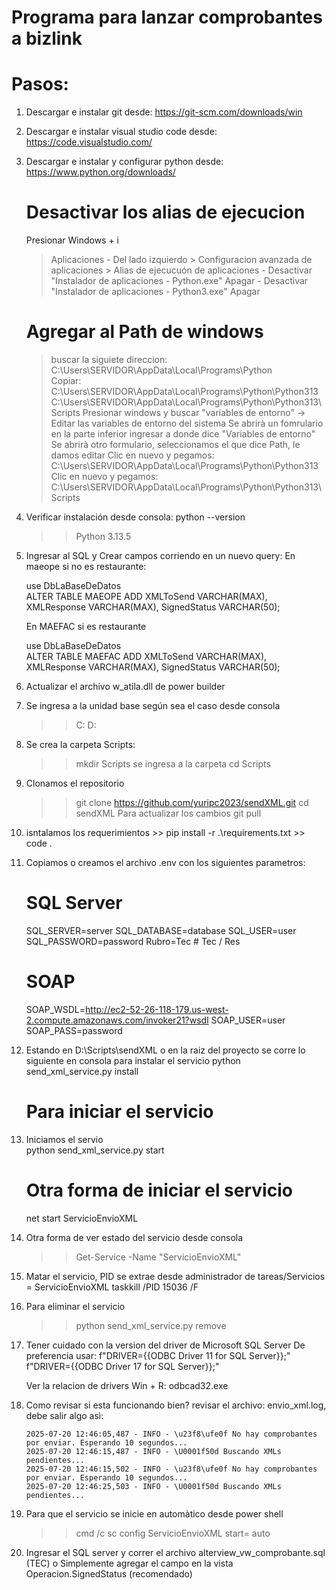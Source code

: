 # Programa para lanzar comprobantes a bizlink
# Pasos:
1.  Descargar e instalar git desde: https://git-scm.com/downloads/win
2.  Descargar e instalar visual studio code desde: https://code.visualstudio.com/
3.  Descargar e instalar y configurar python desde: https://www.python.org/downloads/
    # Desactivar los alias de ejecucion
    Presionar Windows + i
    > Aplicaciones - Del lado izquierdo
        > Configuracion avanzada de aplicaciones
            > Alias de ejecucuón de aplicaciones
                - Desactivar "Instalador de aplicaciones - Python.exe" Apagar
                - Desactivar "Instalador de aplicaciones - Python3.exe" Apagar
    # Agregar al Path de windows
    > buscar la siguiete direccion: C:\Users\SERVIDOR\AppData\Local\Programs\Python\
        Copiar:
        C:\Users\SERVIDOR\AppData\Local\Programs\Python\Python313
        C:\Users\SERVIDOR\AppData\Local\Programs\Python\Python313\Scripts
    > Presionar windows y buscar "variables de entorno" -> Editar las variables de entorno del sistema
        Se abrirà un fomrulario en la parte inferior ingresar a donde dice "Variables de entorno"
        Se abrirà otro formulario, seleccionamos el que dice Path, le damos editar
        Clic en nuevo y pegamos: C:\Users\SERVIDOR\AppData\Local\Programs\Python\Python313
        Clic en nuevo y pegamos: C:\Users\SERVIDOR\AppData\Local\Programs\Python\Python313\Scripts
4.  Verificar instalación desde consola: python --version
    >> Python 3.13.5
5.  Ingresar al SQL y Crear campos corriendo en un nuevo query:
    En maeope si no es restaurante: 
    >>
    use DbLaBaseDeDatos    
    ALTER TABLE MAEOPE
    ADD
        XMLToSend    VARCHAR(MAX),
        XMLResponse  VARCHAR(MAX),
        SignedStatus VARCHAR(50);
    
    En MAEFAC si es restaurante
    >>
    use DbLaBaseDeDatos    
    ALTER TABLE MAEFAC
    ADD
        XMLToSend    VARCHAR(MAX),
        XMLResponse  VARCHAR(MAX),
        SignedStatus VARCHAR(50);

6.  Actualizar el archivo w_atila.dll de power builder

7.  Se ingresa a la unidad base según sea el caso desde consola
    >>C:
    >>D:
8.  Se crea la carpeta Scripts:
    >> mkdir Scripts
    se ingresa a la carpeta
    >> cd Scripts
9.  Clonamos el repositorio
    >> git clone https://github.com/yuripc2023/sendXML.git
    >> cd sendXML
    Para actualizar los cambios
    >> git pull
10.  isntalamos los requerimientos
    >> pip install -r .\requirements.txt
    >> code .
11. Copiamos o creamos el archivo .env con los siguientes parametros:

    # SQL Server
    SQL_SERVER=server
    SQL_DATABASE=database
    SQL_USER=user
    SQL_PASSWORD=password
    Rubro=Tec   # Tec / Res

    # SOAP
    SOAP_WSDL=http://ec2-52-26-118-179.us-west-2.compute.amazonaws.com/invoker21?wsdl
    SOAP_USER=user
    SOAP_PASS=password

12. Estando en D:\Scripts\sendXML o en la raiz del proyecto se corre lo siguiente en consola para instalar el servicio
    python send_xml_service.py install
    # Para iniciar el servicio
13. Iniciamos el servio  
    python send_xml_service.py start
    # Otra forma de iniciar el servicio
    net start ServicioEnvioXML
14. Otra forma de ver estado del servicio desde consola
    >> Get-Service -Name "ServicioEnvioXML"
15. Matar el servicio, PID se extrae desde administrador de tareas/Servicios = ServicioEnvioXML
    taskkill /PID 15036 /F
16. Para eliminar el servicio
    >> python send_xml_service.py remove
17. Tener cuidado con la version del driver de Microsoft SQL Server
    De preferencia usar:
    f"DRIVER={{ODBC Driver 11 for SQL Server}};"
    f"DRIVER={{ODBC Driver 17 for SQL Server}};"

    Ver la relacion de drivers
    Win + R: odbcad32.exe 
18. Como revisar si esta funcionando bien?
    revisar el archivo: envio_xml.log, debe salir algo asì:
    
        2025-07-20 12:46:05,487 - INFO - \u23f8\ufe0f No hay comprobantes por enviar. Esperando 10 segundos...
        2025-07-20 12:46:15,487 - INFO - \U0001f50d Buscando XMLs pendientes...
        2025-07-20 12:46:15,502 - INFO - \u23f8\ufe0f No hay comprobantes por enviar. Esperando 10 segundos...
        2025-07-20 12:46:25,503 - INFO - \U0001f50d Buscando XMLs pendientes...

19. Para que el servicio se inicie en automàtico desde power shell
    >> cmd /c sc config ServicioEnvioXML start= auto
20. Ingresar el SQL server y correr el archivo alterview_vw_comprobante.sql (TEC) o 
    Simplemente agregar el campo en la vista Operacion.SignedStatus (recomendado)
    

